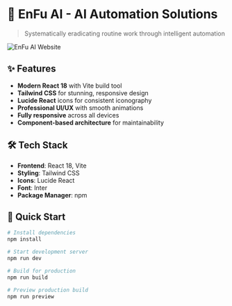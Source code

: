 # 🚀 EnFu AI - AI Automation Solutions

> Systematically eradicating routine work through intelligent automation

![EnFu AI Website](https://via.placeholder.com/1200x600/1a1a2e/ffffff?text=EnFu+AI+Automation+Solutions)

## ✨ Features

- **Modern React 18** with Vite build tool
- **Tailwind CSS** for stunning, responsive design
- **Lucide React** icons for consistent iconography
- **Professional UI/UX** with smooth animations
- **Fully responsive** across all devices
- **Component-based architecture** for maintainability

## 🛠 Tech Stack

- **Frontend**: React 18, Vite
- **Styling**: Tailwind CSS
- **Icons**: Lucide React
- **Font**: Inter
- **Package Manager**: npm

## 🚀 Quick Start

```bash
# Install dependencies
npm install

# Start development server
npm run dev

# Build for production
npm run build

# Preview production build
npm run preview